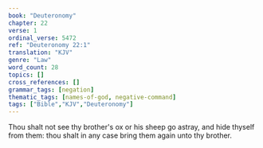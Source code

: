 ```yaml
---
book: "Deuteronomy"
chapter: 22
verse: 1
ordinal_verse: 5472
ref: "Deuteronomy 22:1"
translation: "KJV"
genre: "Law"
word_count: 28
topics: []
cross_references: []
grammar_tags: [negation]
thematic_tags: [names-of-god, negative-command]
tags: ["Bible","KJV","Deuteronomy"]
---
```

Thou shalt not see thy brother's ox or his sheep go astray, and hide thyself from them: thou shalt in any case bring them again unto thy brother.
